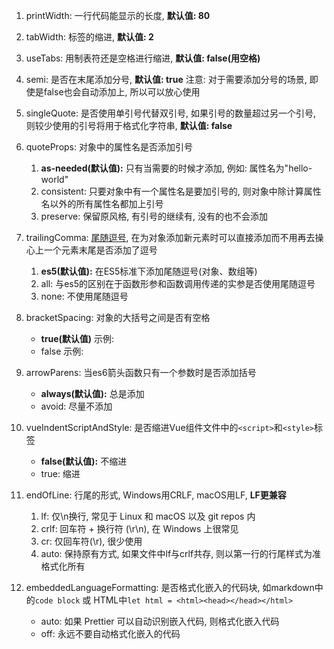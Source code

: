 1. printWidth: 一行代码能显示的长度, **默认值: 80**
    
2. tabWidth: 标签的缩进, **默认值: 2**
    
3. useTabs: 用制表符还是空格进行缩进, **默认值: false(用空格)**
    
4. semi: 是否在末尾添加分号, **默认值: true** 注意: 对于需要添加分号的场景, 即使是false也会自动添加上, 所以可以放心使用
    
5. singleQuote: 是否使用单引号代替双引号, 如果引号的数量超过另一个引号, 则较少使用的引号将用于格式化字符串, **默认值: false**
    
6. quoteProps: 对象中的属性名是否添加引号
    
    1. **as-needed(默认值):** 只有当需要的时候才添加, 例如: 属性名为"hello-world"
    2. consistent: 只要对象中有一个属性名是要加引号的, 则对象中除计算属性名以外的所有属性名都加上引号
    3. preserve: 保留原风格, 有引号的继续有, 没有的也不会添加
7. trailingComma: [尾随逗号](https://developer.mozilla.org/zh-CN/docs/Web/JavaScript/Reference/Trailing_commas), 在为对象添加新元素时可以直接添加而不用再去操心上一个元素末尾是否添加了逗号
	1.  **es5(默认值):** 在ES5标准下添加尾随逗号(对象、数组等)
	2. all: 与es5的区别在于函数形参和函数调用传递的实参是否使用尾随逗号
	3. none: 不使用尾随逗号
8. bracketSpacing: 对象的大括号之间是否有空格
    
    - **true(默认值)** 示例:
    - false 示例:
9. arrowParens: 当es6箭头函数只有一个参数时是否添加括号
    
    - **always(默认值):** 总是添加
    - avoid: 尽量不添加
10. vueIndentScriptAndStyle: 是否缩进Vue组件文件中的`<script>`和`<style>`标签
    
    - **false(默认值):** 不缩进
    - true: 缩进
11. endOfLine: 行尾的形式, Windows用CRLF, macOS用LF, **LF更兼容**
    
    1. lf: 仅\n换行, 常见于 Linux 和 macOS 以及 git repos 内
    2. crlf: 回车符 + 换行符 (\r\n), 在 Windows 上很常见
    3. cr: 仅回车符(\r), 很少使用
    4. auto: 保持原有方式, 如果文件中lf与crlf共存, 则以第一行的行尾样式为准格式化所有
12. embeddedLanguageFormatting: 是否格式化嵌入的代码块, 如markdown中的`code block` 或 HTML中`let html = <html><head></head></html>`
    
    - auto: 如果 Prettier 可以自动识别嵌入代码, 则格式化嵌入代码
    - off: 永远不要自动格式化嵌入的代码
